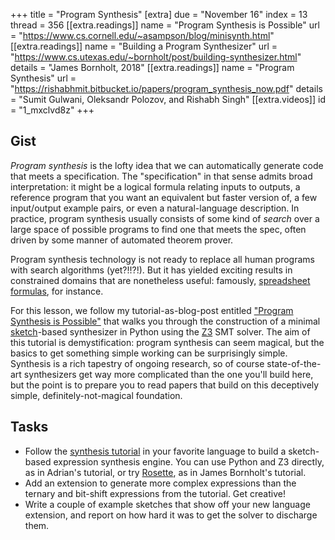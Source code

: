 +++
title = "Program Synthesis"
[extra]
due = "November 16"
index = 13
thread = 356
[[extra.readings]]
name = "Program Synthesis is Possible"
url = "https://www.cs.cornell.edu/~asampson/blog/minisynth.html"
[[extra.readings]]
name = "Building a Program Synthesizer"
url = "https://www.cs.utexas.edu/~bornholt/post/building-synthesizer.html"
details = "James Bornholt, 2018"
[[extra.readings]]
name = "Program Synthesis"
url = "https://rishabhmit.bitbucket.io/papers/program_synthesis_now.pdf"
details = "Sumit Gulwani, Oleksandr Polozov, and Rishabh Singh"
[[extra.videos]]
id = "1_mxclvd8z"
+++
## Gist

*Program synthesis* is the lofty idea that we can automatically generate code that meets a specification.
The "specification" in that sense admits broad interpretation:
it might be a logical formula relating inputs to outputs, a reference program that you want an equivalent but faster version of, a few input/output example pairs, or even a natural-language description.
In practice, program synthesis usually consists of some kind of *search* over a large space of possible programs to find one that meets the spec,
often driven by some manner of automated theorem prover.

Program synthesis technology is not ready to replace all human programs with search algorithms (yet?!!?!).
But it has yielded exciting results in constrained domains that are nonetheless useful:
famously, [spreadsheet formulas][flashfill], for instance.

For this lesson, we follow my tutorial-as-blog-post entitled ["Program Synthesis is Possible"][psip] that walks you through the construction of a minimal [sketch][]-based synthesizer in Python using the [Z3][] SMT solver.
The aim of this tutorial is demystification: program synthesis can seem magical, but the basics to get something simple working can be surprisingly simple.
Synthesis is a rich tapestry of ongoing research, so of course state-of-the-art synthesizers get way more complicated than the one you'll build here, but the point is to prepare you to read papers that build on this deceptively simple, definitely-not-magical foundation.

## Tasks

- Follow the [synthesis tutorial][psip] in your favorite language to build a sketch-based expression synthesis engine. You can use Python and Z3 directly, as in Adrian's tutorial, or try [Rosette][], as in James Bornholt's tutorial.
- Add an extension to generate more complex expressions than the ternary and bit-shift expressions from the tutorial. Get creative!
- Write a couple of example sketches that show off your new language extension, and report on how hard it was to get the solver to discharge them.

[rosette]: http://emina.github.io/rosette/
[flashfill]: https://support.microsoft.com/en-us/office/using-flash-fill-in-excel-3f9bcf1e-db93-4890-94a0-1578341f73f7
[psip]: https://www.cs.cornell.edu/~asampson/blog/minisynth.html
[sketch]: https://people.csail.mit.edu/asolar/manual.pdf
[z3]: https://github.com/Z3Prover/z3
